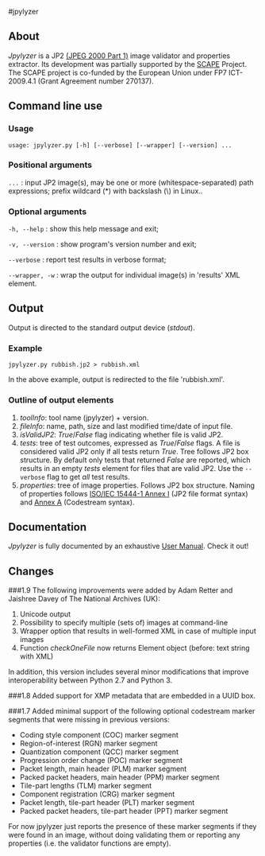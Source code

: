 #jpylyzer

## About
*Jpylyzer* is a JP2 [(JPEG 2000 Part 1)][2] image validator and properties extractor. Its development was partially supported by the [SCAPE][4] Project. The SCAPE project is co-funded by the European Union under FP7 ICT-2009.4.1 (Grant Agreement number 270137).


## Command line use

### Usage
`usage: jpylyzer.py [-h] [--verbose] [--wrapper] [--version] ...`

### Positional arguments

`...` : input JP2 image(s), may be one or more (whitespace-separated) path expressions; prefix wildcard (\*) with backslash (\\) in Linux..

### Optional arguments

`-h, --help` : show this help message and exit;

`-v, --version` : show program's version number and exit;

`--verbose` : report test results in verbose format;

`--wrapper, -w` : wrap the output for individual image(s) in 'results' XML element.

## Output 
Output is directed to the standard output device (*stdout*).

### Example

`jpylyzer.py rubbish.jp2 > rubbish.xml`

In the above example, output is redirected to the file 'rubbish.xml'.


### Outline of output elements

1. *toolInfo*: tool name (jpylyzer) + version.
2. *fileInfo*: name, path, size and last modified time/date of input file.
3. *isValidJP2*: *True*/*False* flag indicating whether file is valid JP2.
4. *tests*: tree of test outcomes, expressed as *True*/*False* flags.
   A file is considered valid JP2 only if all tests return *True*. Tree follows JP2 box structure. By default only tests that returned *False* are reported, which results in an empty *tests*  element for files that are valid JP2. Use the  `--verbose` flag to get *all* test results.
5. *properties*: tree of image properties. Follows JP2 box structure. Naming of properties follows [ISO/IEC 15444-1 Annex I][2] (JP2 file format syntax) and [Annex A][3] (Codestream syntax).


## Documentation

*Jpylyzer* is fully documented by an exhaustive [User Manual][1]. Check it out!
   

[1]: https://github.com/openplanets/jpylyzer/blob/master/jpylyzerUserManual.pdf?raw=true
[2]: http://www.jpeg.org/public/15444-1annexi.pdf
[3]: http://www.itu.int/rec/T-REC-T.800/en
[4]: http://www.scape-project.eu/

## Changes

###1.9
The following improvements were added by Adam Retter and Jaishree Davey of The National Archives (UK):

1. Unicode output
2. Possibility to specify multiple (sets of) images at command-line
3. Wrapper option that results in well-formed XML in case of multiple input images
4. Function *checkOneFile* now returns Element object (before: text string with XML) 

In addition, this version includes several minor modifications that improve interoperability between Python 2.7 and Python 3. 

###1.8
Added support for XMP metadata that are embedded in a UUID box.

###1.7
Added minimal support of the following optional codestream marker segments that were missing in previous versions:

   + Coding style component (COC) marker segment
   + Region-of-interest (RGN) marker segment
   + Quantization component (QCC) marker segment
   + Progression order change (POC) marker segment
   + Packet length, main header (PLM) marker segment
   + Packed packet headers, main header (PPM) marker segment
   + Tile-part lengths (TLM) marker segment
   + Component registration (CRG) marker segment
   + Packet length, tile-part header (PLT) marker segment
   + Packed packet headers, tile-part header (PPT) marker segment

For now jpylyzer just reports the presence of these marker segments if they were found in an image, without doing validating them or reporting any properties (i.e. the validator functions are empty).
